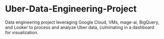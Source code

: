 # Uber-Data-Engineering-Project
Data engineering project leveraging Google Cloud, VMs, mage-ai, BigQuery, and Looker to process and analyze Uber data, culminating in a dashboard for visualization.
